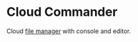 Cloud Commander
========

Cloud [file manager](http://cloudcmd.io "File Manager") with console and editor.

